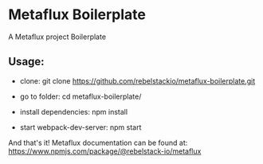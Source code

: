 # Metaflux Boilerplate

A Metaflux project Boilerplate

## Usage:

* clone:
git clone https://github.com/rebelstackio/metaflux-boilerplate.git

* go to folder:
cd metaflux-boilerplate/

* install dependencies:
npm install

* start webpack-dev-server:
npm start

And that's it! Metaflux documentation can be found at:
https://www.npmjs.com/package/@rebelstack-io/metaflux

